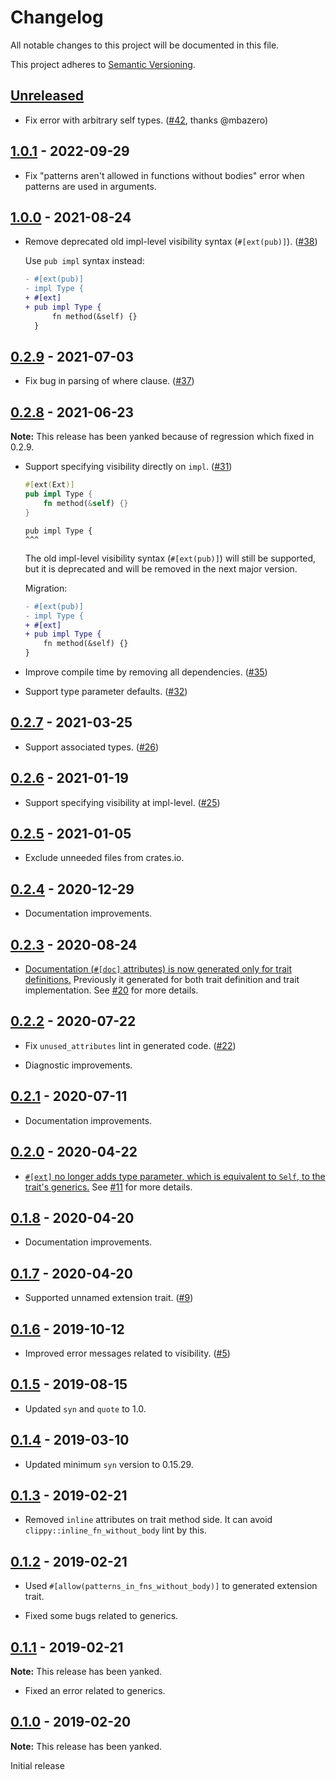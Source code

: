 # Changelog

All notable changes to this project will be documented in this file.

This project adheres to [Semantic Versioning](https://semver.org).

<!--
Note: In this file, do not use the hard wrap in the middle of a sentence for compatibility with GitHub comment style markdown rendering.
-->

## [Unreleased]

- Fix error with arbitrary self types. ([#42](https://github.com/taiki-e/easy-ext/pull/42), thanks @mbazero)

## [1.0.1] - 2022-09-29

- Fix "patterns aren't allowed in functions without bodies" error when patterns are used in arguments.

## [1.0.0] - 2021-08-24

- Remove deprecated old impl-level visibility syntax (`#[ext(pub)]`). ([#38](https://github.com/taiki-e/easy-ext/pull/38))

  Use `pub impl` syntax instead:

  ```diff
  - #[ext(pub)]
  - impl Type {
  + #[ext]
  + pub impl Type {
        fn method(&self) {}
    }
  ```

## [0.2.9] - 2021-07-03

- Fix bug in parsing of where clause. ([#37](https://github.com/taiki-e/easy-ext/pull/37))

## [0.2.8] - 2021-06-23

**Note:** This release has been yanked because of regression which fixed in 0.2.9.

- Support specifying visibility directly on `impl`. ([#31](https://github.com/taiki-e/easy-ext/pull/31))

  ```rust
  #[ext(Ext)]
  pub impl Type {
      fn method(&self) {}
  }
  ```

  ```text
  pub impl Type {
  ^^^
  ```

  The old impl-level visibility syntax (`#[ext(pub)]`) will still be supported, but it is deprecated and will be removed in the next major version.

  Migration:

  ```diff
  - #[ext(pub)]
  - impl Type {
  + #[ext]
  + pub impl Type {
      fn method(&self) {}
  }
  ```

- Improve compile time by removing all dependencies. ([#35](https://github.com/taiki-e/easy-ext/pull/35))

- Support type parameter defaults. ([#32](https://github.com/taiki-e/easy-ext/pull/32))

## [0.2.7] - 2021-03-25

- Support associated types. ([#26](https://github.com/taiki-e/easy-ext/pull/26))

## [0.2.6] - 2021-01-19

- Support specifying visibility at impl-level. ([#25](https://github.com/taiki-e/easy-ext/pull/25))

## [0.2.5] - 2021-01-05

- Exclude unneeded files from crates.io.

## [0.2.4] - 2020-12-29

- Documentation improvements.

## [0.2.3] - 2020-08-24

- [Documentation (`#[doc]` attributes) is now generated only for trait definitions.](https://github.com/taiki-e/easy-ext/pull/23) Previously it generated for both trait definition and trait implementation. See [#20](https://github.com/taiki-e/easy-ext/issues/20) for more details.

## [0.2.2] - 2020-07-22

- Fix `unused_attributes` lint in generated code. ([#22](https://github.com/taiki-e/easy-ext/pull/22))

- Diagnostic improvements.

## [0.2.1] - 2020-07-11

- Documentation improvements.

## [0.2.0] - 2020-04-22

- [`#[ext]` no longer adds type parameter, which is equivalent to `Self`, to the trait's generics.](https://github.com/taiki-e/easy-ext/pull/15) See [#11](https://github.com/taiki-e/easy-ext/issues/11) for more details.

## [0.1.8] - 2020-04-20

- Documentation improvements.

## [0.1.7] - 2020-04-20

- Supported unnamed extension trait. ([#9](https://github.com/taiki-e/easy-ext/pull/9))

## [0.1.6] - 2019-10-12

- Improved error messages related to visibility. ([#5](https://github.com/taiki-e/easy-ext/pull/5))

## [0.1.5] - 2019-08-15

- Updated `syn` and `quote` to 1.0.

## [0.1.4] - 2019-03-10

- Updated minimum `syn` version to 0.15.29.

## [0.1.3] - 2019-02-21

- Removed `inline` attributes on trait method side. It can avoid `clippy::inline_fn_without_body` lint by this.

## [0.1.2] - 2019-02-21

- Used `#[allow(patterns_in_fns_without_body)]` to generated extension trait.

- Fixed some bugs related to generics.

## [0.1.1] - 2019-02-21

**Note:** This release has been yanked.

- Fixed an error related to generics.

## [0.1.0] - 2019-02-20

**Note:** This release has been yanked.

Initial release

[Unreleased]: https://github.com/taiki-e/easy-ext/compare/v1.0.1...HEAD
[1.0.1]: https://github.com/taiki-e/easy-ext/compare/v1.0.0...v1.0.1
[1.0.0]: https://github.com/taiki-e/easy-ext/compare/v0.2.9...v1.0.0
[0.2.9]: https://github.com/taiki-e/easy-ext/compare/v0.2.8...v0.2.9
[0.2.8]: https://github.com/taiki-e/easy-ext/compare/v0.2.7...v0.2.8
[0.2.7]: https://github.com/taiki-e/easy-ext/compare/v0.2.6...v0.2.7
[0.2.6]: https://github.com/taiki-e/easy-ext/compare/v0.2.5...v0.2.6
[0.2.5]: https://github.com/taiki-e/easy-ext/compare/v0.2.4...v0.2.5
[0.2.4]: https://github.com/taiki-e/easy-ext/compare/v0.2.3...v0.2.4
[0.2.3]: https://github.com/taiki-e/easy-ext/compare/v0.2.2...v0.2.3
[0.2.2]: https://github.com/taiki-e/easy-ext/compare/v0.2.1...v0.2.2
[0.2.1]: https://github.com/taiki-e/easy-ext/compare/v0.2.0...v0.2.1
[0.2.0]: https://github.com/taiki-e/easy-ext/compare/v0.1.8...v0.2.0
[0.1.8]: https://github.com/taiki-e/easy-ext/compare/v0.1.7...v0.1.8
[0.1.7]: https://github.com/taiki-e/easy-ext/compare/v0.1.6...v0.1.7
[0.1.6]: https://github.com/taiki-e/easy-ext/compare/v0.1.5...v0.1.6
[0.1.5]: https://github.com/taiki-e/easy-ext/compare/v0.1.4...v0.1.5
[0.1.4]: https://github.com/taiki-e/easy-ext/compare/v0.1.3...v0.1.4
[0.1.3]: https://github.com/taiki-e/easy-ext/compare/v0.1.2...v0.1.3
[0.1.2]: https://github.com/taiki-e/easy-ext/compare/v0.1.1...v0.1.2
[0.1.1]: https://github.com/taiki-e/easy-ext/compare/v0.1.0...v0.1.1
[0.1.0]: https://github.com/taiki-e/easy-ext/releases/tag/v0.1.0
